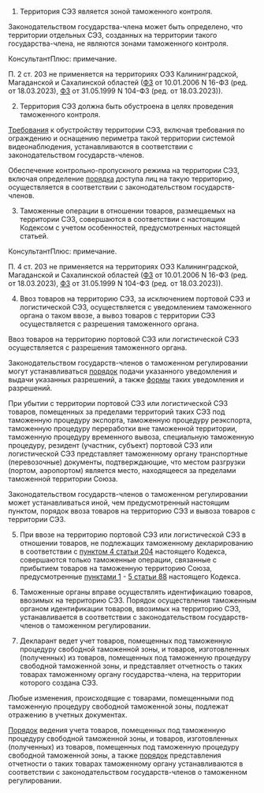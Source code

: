 1. Территория СЭЗ является зоной таможенного контроля.

Законодательством государства-члена может быть определено, что территории отдельных СЭЗ, созданных на территории такого государства-члена, не являются зонами таможенного контроля.

КонсультантПлюс: примечание.

П. 2 ст. 203 не применяется на территориях ОЭЗ Калининградской, Магаданской и Сахалинской областей ([ФЗ](https://www.consultant.ru/document/cons_doc_LAW_451773/215f50fd3ee3dbc7f04e2bb070a919e543b97b2d/#dst349) от 10.01.2006 N 16-ФЗ (ред. от 18.03.2023), [ФЗ](https://www.consultant.ru/document/cons_doc_LAW_442550/55520c154c5759e6ca428a86371f7b9000ffceb7/#dst258) от 31.05.1999 N 104-ФЗ (ред. от 18.03.2023)).

2. Территория СЭЗ должна быть обустроена в целях проведения таможенного контроля.

[Требования](https://www.consultant.ru/document/cons_doc_LAW_215315/5b94e00f3a0d90abc00f0966cdd0cfb404e2ee54/#) к обустройству территории СЭЗ, включая требования по ограждению и оснащению периметра такой территории системой видеонаблюдения, устанавливаются в соответствии с законодательством государств-членов.

Обеспечение контрольно-пропускного режима на территории СЭЗ, включая определение [порядка](https://www.consultant.ru/document/cons_doc_LAW_180487/a5f551b229bf4b5e1511281614d94dc1acf099e6/#dst100550) доступа лиц на такую территорию, осуществляется в соответствии с законодательством государств-членов.

3. Таможенные операции в отношении товаров, размещаемых на территории СЭЗ, совершаются в соответствии с настоящим Кодексом с учетом особенностей, предусмотренных настоящей статьей.

КонсультантПлюс: примечание.

П. 4 ст. 203 не применяется на территориях ОЭЗ Калининградской, Магаданской и Сахалинской областей ([ФЗ](https://www.consultant.ru/document/cons_doc_LAW_451773/215f50fd3ee3dbc7f04e2bb070a919e543b97b2d/#dst349) от 10.01.2006 N 16-ФЗ (ред. от 18.03.2023), [ФЗ](https://www.consultant.ru/document/cons_doc_LAW_442550/55520c154c5759e6ca428a86371f7b9000ffceb7/#dst258) от 31.05.1999 N 104-ФЗ (ред. от 18.03.2023)).

4. Ввоз товаров на территорию СЭЗ, за исключением портовой СЭЗ и логистической СЭЗ, осуществляется с уведомлением таможенного органа о таком ввозе, а вывоз товаров с территории СЭЗ осуществляется с разрешения таможенного органа.

Ввоз товаров на территорию портовой СЭЗ или логистической СЭЗ осуществляется с разрешения таможенного органа.

Законодательством государств-членов о таможенном регулировании могут устанавливаться [порядок](https://www.consultant.ru/document/cons_doc_LAW_133651/aaaa7d1e42aefdac071b44bded0392acfeab7d0d/#dst100030) подачи указанного уведомления и выдачи указанных разрешений, а также [формы](https://www.consultant.ru/document/cons_doc_LAW_133651/13cb3d2111e4c27406c18b5a6d3ea3af3ea0be2f/#dst100248) таких уведомления и разрешений.

При убытии с территории портовой СЭЗ или логистической СЭЗ товаров, помещенных за пределами территорий таких СЭЗ под таможенную процедуру экспорта, таможенную процедуру реэкспорта, таможенную процедуру переработки вне таможенной территории, таможенную процедуру временного вывоза, специальную таможенную процедуру, резидент (участник, субъект) портовой СЭЗ или логистической СЭЗ представляет таможенному органу транспортные (перевозочные) документы, подтверждающие, что местом разгрузки (портом, аэропортом) является место, находящееся за пределами таможенной территории Союза.

Законодательством государств-членов о таможенном регулировании может устанавливаться иной, чем предусмотренный настоящим пунктом, порядок ввоза товаров на территорию СЭЗ и вывоза товаров с территории СЭЗ.

5. При ввозе на территорию портовой СЭЗ или логистической СЭЗ в отношении товаров, не подлежащих таможенному декларированию в соответствии с [пунктом 4 статьи 204](https://www.consultant.ru/document/cons_doc_LAW_380602/e562feace803429e25eaf4aa5cf67411adacdad1/#dst102762) настоящего Кодекса, совершаются только таможенные операции, связанные с прибытием товаров на таможенную территорию Союза, предусмотренные [пунктами 1](https://www.consultant.ru/document/cons_doc_LAW_380602/95d86667d5f9293711526d0c0eda6b8d7f766356/#dst101080) - [5 статьи 88](https://www.consultant.ru/document/cons_doc_LAW_380602/95d86667d5f9293711526d0c0eda6b8d7f766356/#dst101086) настоящего Кодекса.

6. Таможенные органы вправе осуществлять идентификацию товаров, ввозимых на территорию СЭЗ. Порядок осуществления таможенным органом идентификации товаров, ввозимых на территорию СЭЗ, устанавливается в соответствии с законодательством государств-членов о таможенном регулировании.

7. Декларант ведет учет товаров, помещенных под таможенную процедуру свободной таможенной зоны, и товаров, изготовленных (полученных) из товаров, помещенных под таможенную процедуру свободной таможенной зоны, и представляет отчетность о таких товарах таможенному органу государства-члена, на территории которого создана СЭЗ.

Любые изменения, происходящие с товарами, помещенными под таможенную процедуру свободной таможенной зоны, подлежат отражению в учетных документах.

[Порядок](https://www.consultant.ru/document/cons_doc_LAW_215315/5b94e00f3a0d90abc00f0966cdd0cfb404e2ee54/#) ведения учета товаров, помещенных под таможенную процедуру свободной таможенной зоны, и товаров, изготовленных (полученных) из товаров, помещенных под таможенную процедуру свободной таможенной зоны, а также [порядок](https://www.consultant.ru/document/cons_doc_LAW_215315/5b94e00f3a0d90abc00f0966cdd0cfb404e2ee54/#) представления отчетности о таких товарах таможенному органу устанавливаются в соответствии с законодательством государств-членов о таможенном регулировании.